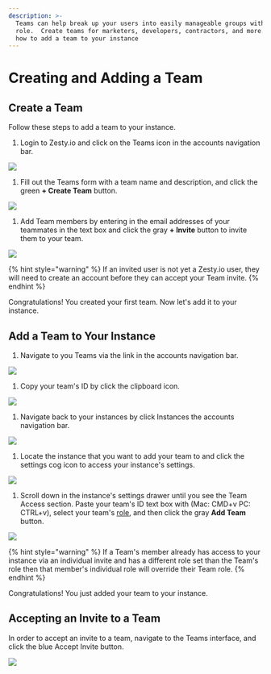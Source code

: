 ```yaml
---
description: >-
  Teams can help break up your users into easily manageable groups with a single
  role.  Create teams for marketers, developers, contractors, and more.  Learn
  how to add a team to your instance
---
```


# Creating and Adding a Team

## Create a Team

Follow these steps to add a team to your instance.

1. Login to Zesty.io and click on the Teams icon in the accounts navigation bar. &#x20;

![](../../../.gitbook/assets/Teams-01-accounts-nav-bar.png)

1. Fill out the Teams form with a team name and description, and click the green **+ Create Team** button.  &#x20;

![](../../../.gitbook/assets/Teams-02-create-a-team.png)

1. Add Team members by entering in the email addresses of your teammates in the text box and click the gray **+ Invite** button to invite them to your team. &#x20;

![](../../../.gitbook/assets/Teams-03-add-members.png)

{% hint style="warning" %}
If an invited user is not yet a Zesty.io user, they will need to create an account before they can accept your Team invite.
{% endhint %}

Congratulations! You created your first team. Now let's add it to your instance.

## Add a Team to Your Instance

1. Navigate to you Teams via the link in the accounts navigation bar. &#x20;

![](../../../.gitbook/assets/Teams-01-accounts-nav-bar.png)

1. Copy your team's ID by click the clipboard icon.  &#x20;

![](../../../.gitbook/assets/Teams-02-copy-team-id.png)

1. Navigate back to your instances by click Instances the accounts navigation bar.                                                           &#x20;

![](../../../.gitbook/assets/Teams-03-navigate-to-instances.png)

1. Locate the instance that you want to add your team to and click the settings cog icon to access your instance's settings. &#x20;

![](../../../.gitbook/assets/Teams-04-instance-settings-cog.png)

1. Scroll down in the instance's settings drawer until you see the Team Access section. Paste your team's ID text box with (Mac: CMD+v  PC: CTRL+v), select your team's [role](../../../introduction/guides/getting-started/roles-and-permissions.md), and then click the gray **Add Team** button.                                &#x20;

![](../../../.gitbook/assets/Teams-05-team-access.png)

{% hint style="warning" %}
If a Team's member already has access to your instance via an individual invite and has a different role set than the Team's role then that member's individual role will override their Team role.
{% endhint %}

Congratulations! You just added your team to your instance.

## Accepting an Invite to a Team

In order to accept an invite to a team, navigate to the Teams interface, and click the blue Accept Invite button. &#x20;

![](../../../.gitbook/assets/teams-interface.png)
